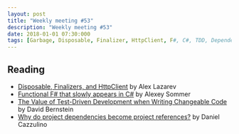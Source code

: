 ```yaml
---
layout: post
title: "Weekly meeting #53"
description: "Weekly meeting #53"
date: 2018-01-01 07:30:000
tags: [Garbage, Disposable, Finalizer, HttpClient, F#, C#, TDD, Dependencies]
--- 
```

 
## Reading

* [Disposable, Finalizers, and HttpClient](https://blogs.msdn.microsoft.com/alazarev/2017/12/29/disposable-finalizers-and-httpclient/) by Alex Lazarev
* [Functional F# that slowly appears in C#](http://codingsight.com/functional-f-that-slowly-appears-in-c/) by  Alexey Sommer
* [The Value of Test-Driven Development when Writing Changeable Code](https://www.stickyminds.com/article/value-test-driven-development-when-writing-changeable-code) by David Bernstein
* [Why do project dependencies become project references?](http://www.cazzulino.com/project-dependencies-as-project-references.html) by Daniel Cazzulino
